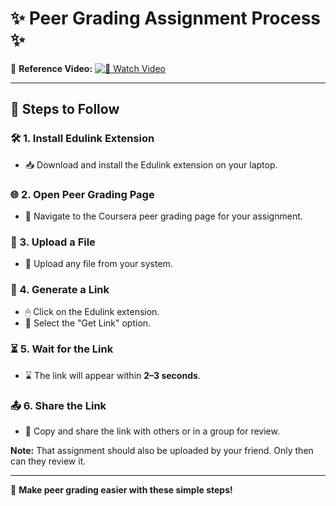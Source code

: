 # ✨ Peer Grading Assignment Process ✨  

📌 **Reference Video:** [![🎥 Watch Video](https://img.shields.io/badge/Watch%20Video-Click%20Here-blue?style=for-the-badge)](https://youtu.be/lzCw1lo1uOY?si=S_fDgM3KHANI5ZN9)  

---

## 📖 Steps to Follow  

### 🛠 1. Install Edulink Extension  
- 📥 Download and install the Edulink extension on your laptop.  

### 🌐 2. Open Peer Grading Page  
- 📄 Navigate to the Coursera peer grading page for your assignment.  

### 📂 3. Upload a File  
- 🔼 Upload any file from your system.  

### 🔗 4. Generate a Link  
- 🖱 Click on the Edulink extension.  
- 🎯 Select the "Get Link" option.  

### ⏳ 5. Wait for the Link  
- ⌛ The link will appear within **2–3 seconds**.  

### 📤 6. Share the Link  
- 🔗 Copy and share the link with others or in a group for review.  

**Note:** That assignment should also be uploaded by your friend. Only then can they review it.

---

🚀 **Make peer grading easier with these simple steps!**
